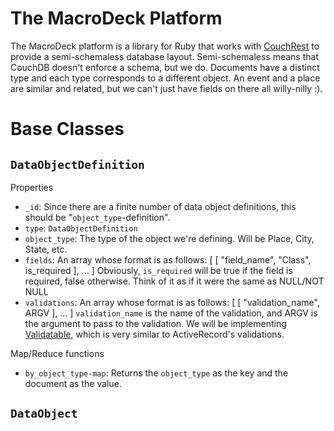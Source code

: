 The MacroDeck Platform
======================

The MacroDeck platform is a library for Ruby that works with [CouchRest][1] to
provide a semi-schemaless database layout. Semi-schemaless means that CouchDB
doesn't enforce a schema, but we do. Documents have a distinct type and each
type corresponds to a different object. An event and a place are similar and
related, but we can't just have fields on there all willy-nilly :). 

[1]: http://github.com/couchrest/couchrest

Base Classes
============

`DataObjectDefinition`
----------------------

Properties

 * `_id`: Since there are a finite number of data object definitions, this
   should be "`object_type`-definition".
 * `type`: `DataObjectDefinition`
 * `object_type`: The type of the object we're defining. Will be Place, City,
   State, etc.
 * `fields`: An array whose format is as follows:
       [ [ "field_name", "Class", is_required ], ... ]
   Obviously, `is_required` will be true if the field is required, false
   otherwise. Think of it as if it were the same as NULL/NOT NULL
 * `validations`: An array whose format is as follows:
      [ [ "validation_name", ARGV ], ... ]
   `validation_name` is the name of the validation, and ARGV is the argument
   to pass to the validation. We will be implementing [Validatable][2], which
   is very similar to ActiveRecord's validations.

[2]: http://validatable.rubyforge.org/

Map/Reduce functions

 * `by_object_type-map`: Returns the `object_type` as the key and the document
   as the value.

`DataObject`
------------

